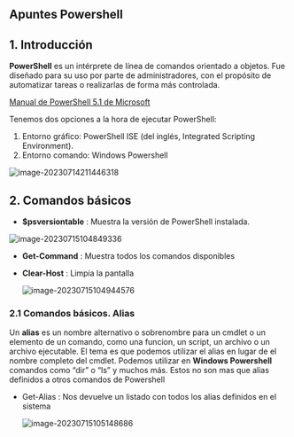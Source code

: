 ## Apuntes Powershell



## 1. Introducción

**PowerShell** es un intérprete de línea de comandos orientado a objetos. Fue diseñado para su uso por parte de administradores, con el propósito de automatizar tareas o realizarlas de forma más controlada.

[Manual de PowerShell 5.1 de Microsoft](https://docs.microsoft.com/es-es/powershell/scripting/overview?view=powershell-5.1)

Tenemos dos opciones a la hora de ejecutar PowerShell:
1) Entorno gráfico: PowerShell ISE (del inglés, Integrated Scripting Environment).
2) Entorno comando: Windows Powershell

![image-20230714211446318](/aso/assets/img/powershell/image-20230714211446318.png)



## 2. Comandos básicos

- **$psversiontable** : Muestra la versión de PowerShell instalada.

![image-20230715104849336](/aso/assets/img/powershell/image-20230715104849336.png)

-  **Get-Command** : Muestra todos los comandos disponibles

- **Clear-Host** : Limpia la pantalla

  ![image-20230715104944576](/aso/assets/img/powershell/image-20230715104944576.png)

### 2.1 Comandos básicos. Alias

Un **alias** es un nombre alternativo o sobrenombre para un cmdlet o un elemento de un comando, como una funcion, un script, un archivo o un archivo ejecutable. El tema es que podemos utilizar el alias en lugar de el nombre completo del cmdlet. Podemos utilizar en **Windows Powershell** comandos como “dir” o “ls” y muchos más. Estos no son mas que alias definidos a otros comandos de Powershell

- Get-Alias : Nos devuelve un listado con todos los alias definidos en el sistema

  ![image-20230715105148686](/aso/assets/img/powershell/image-20230715105148686.png)
